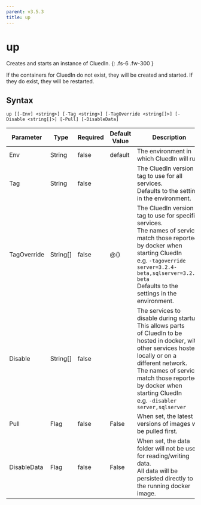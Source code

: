 ```yaml
---
parent: v3.5.3
title: up
---
```


# up

Creates and starts an instance of CluedIn.
{: .fs-6 .fw-300 }

If the containers for CluedIn do not exist, they will
be created and started.  If they do exist, they will
be restarted.

## Syntax

```
up [[-Env] <string>] [-Tag <string>] [-TagOverride <string[]>] [-Disable <string[]>] [-Pull] [-DisableData] 
```

| Parameter | Type | Required | Default Value | Description |
| --------- | ---- | -------- | ------------- | ----------- |
| Env | String | false | default | The environment in which CluedIn will run. 
| Tag | String | false |  | The CluedIn version tag to use for all services.<br />Defaults to the setting in the environment. 
| TagOverride | String[] | false | @() | The CluedIn version tag to use for specific services.<br />The names of services match those reported by docker when starting CluedIn<br />e.g. `-tagoverride server=3.2.4-beta,sqlserver=3.2.4-beta`<br />Defaults to the settings in the environment. 
| Disable | String[] | false |  | The services to disable during startup. This allows parts<br />of CluedIn to be hosted in docker, with other services hosted<br />locally or on a different network.<br />The names of services match those reported by docker when starting CluedIn<br />e.g. `-disabler server,sqlserver` 
| Pull | Flag | false | False | When set, the latest versions of images will be pulled first. 
| DisableData | Flag | false | False | When set, the data folder will not be used for reading/writing data.<br />All data will be persisted directly to the running docker image. 


